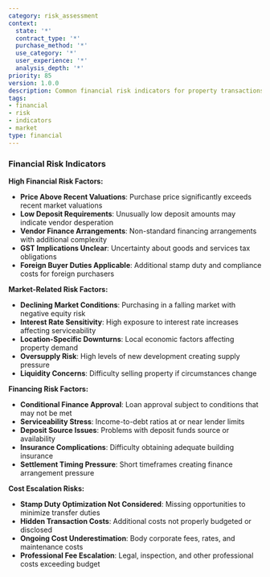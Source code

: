 ```yaml
---
category: risk_assessment
context:
  state: '*'
  contract_type: '*'
  purchase_method: '*'
  use_category: '*'
  user_experience: '*'
  analysis_depth: '*'
priority: 85
version: 1.0.0
description: Common financial risk indicators for property transactions
tags:
- financial
- risk
- indicators
- market
type: financial
---
```


### Financial Risk Indicators

**High Financial Risk Factors:**
- **Price Above Recent Valuations**: Purchase price significantly exceeds recent market valuations
- **Low Deposit Requirements**: Unusually low deposit amounts may indicate vendor desperation
- **Vendor Finance Arrangements**: Non-standard financing arrangements with additional complexity
- **GST Implications Unclear**: Uncertainty about goods and services tax obligations
- **Foreign Buyer Duties Applicable**: Additional stamp duty and compliance costs for foreign purchasers

**Market-Related Risk Factors:**
- **Declining Market Conditions**: Purchasing in a falling market with negative equity risk
- **Interest Rate Sensitivity**: High exposure to interest rate increases affecting serviceability
- **Location-Specific Downturns**: Local economic factors affecting property demand
- **Oversupply Risk**: High levels of new development creating supply pressure
- **Liquidity Concerns**: Difficulty selling property if circumstances change

**Financing Risk Factors:**
- **Conditional Finance Approval**: Loan approval subject to conditions that may not be met
- **Serviceability Stress**: Income-to-debt ratios at or near lender limits
- **Deposit Source Issues**: Problems with deposit funds source or availability
- **Insurance Complications**: Difficulty obtaining adequate building insurance
- **Settlement Timing Pressure**: Short timeframes creating finance arrangement pressure

**Cost Escalation Risks:**
- **Stamp Duty Optimization Not Considered**: Missing opportunities to minimize transfer duties
- **Hidden Transaction Costs**: Additional costs not properly budgeted or disclosed
- **Ongoing Cost Underestimation**: Body corporate fees, rates, and maintenance costs
- **Professional Fee Escalation**: Legal, inspection, and other professional costs exceeding budget